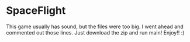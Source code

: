 # SpaceFlight
This game usually has sound, but the files were too big.
I went ahead and commented out those lines.
Just download the zip and run main!
Enjoy!! :)
